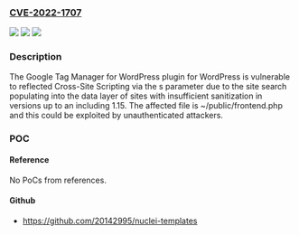 ### [CVE-2022-1707](https://cve.mitre.org/cgi-bin/cvename.cgi?name=CVE-2022-1707)
![](https://img.shields.io/static/v1?label=Product&message=GTM4WP&color=blue)
![](https://img.shields.io/static/v1?label=Version&message=*%3C%3D%201.15%20&color=brighgreen)
![](https://img.shields.io/static/v1?label=Vulnerability&message=CWE-79%20Improper%20Neutralization%20of%20Input%20During%20Web%20Page%20Generation%20('Cross-site%20Scripting')&color=brighgreen)

### Description

The Google Tag Manager for WordPress plugin for WordPress is vulnerable to reflected Cross-Site Scripting via the s parameter due to the site search populating into the data layer of sites with insufficient sanitization in versions up to an including 1.15. The affected file is ~/public/frontend.php and this could be exploited by unauthenticated attackers.

### POC

#### Reference
No PoCs from references.

#### Github
- https://github.com/20142995/nuclei-templates

